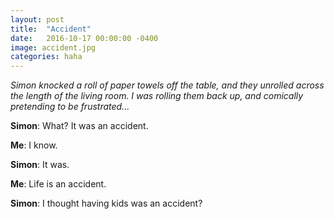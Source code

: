 ```yaml
---
layout: post
title:  "Accident"
date:   2016-10-17 00:00:00 -0400
image: accident.jpg
categories: haha
---
```


*Simon knocked a roll of paper towels off the table, and they unrolled across the length of the living room.
I was rolling them back up, and comically pretending to be frustrated...*

**Simon**:  What? It was an accident.

**Me**: I know.

**Simon**: It was.

**Me**: Life is an accident.

**Simon**: I thought having kids was an accident?

